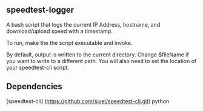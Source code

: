 speedtest-logger
----------------
A bash script that logs the current IP Address, hostname, and download/upload speed with a timestamp.

To run, make the the script executable and invoke.

By default, output is written to the current directory.
Change $fileName if you want to write to a different path.
You will also need to set the location of your speedtest-cli script.

Dependencies
------------
[speedtest-cli] (https://github.com/sivel/speedtest-cli.git)
python